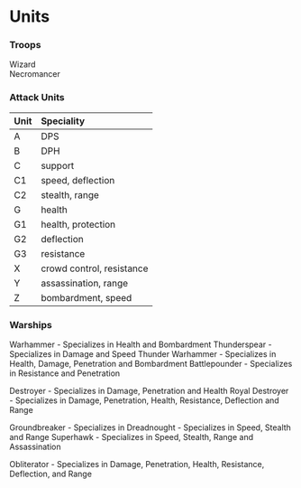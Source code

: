 # Units


### Troops
Wizard  
Necromancer  

### Attack Units
| Unit | Speciality |
| :--- | :--------- |
| A | DPS |
| B | DPH |
| C | support |
| C1 | speed, deflection |
| C2 | stealth, range |
| G | health |
| G1 | health, protection |
| G2 | deflection |
| G3 | resistance |
| X | crowd control, resistance |
| Y | assassination, range |
| Z | bombardment, speed |

### Warships
Warhammer   -   Specializes in Health and Bombardment
Thunderspear   -   Specializes in Damage and Speed
Thunder Warhammer  -  Specializes in Health, Damage, Penetration and Bombardment
Battlepounder   -   Specializes in Resistance and Penetration

Destroyer   -   Specializes in Damage, Penetration and Health
Royal Destroyer   -   Specializes in Damage, Penetration, Health, Resistance, Deflection and Range

Groundbreaker   -   Specializes in 
Dreadnought   -   Specializes in Speed, Stealth and Range
Superhawk   -   Specializes in Speed, Stealth, Range and Assassination

Obliterator   -   Specializes in Damage, Penetration, Health, Resistance, Deflection, and Range
